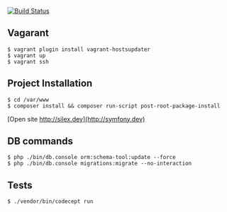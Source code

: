 [![Build Status](https://travis-ci.org/arduanov/silexTest.svg?branch=master)](https://travis-ci.org/arduanov/silexTest)

## Vagarant

    $ vagrant plugin install vagrant-hostsupdater
    $ vagrant up
    $ vagrant ssh

    
## Project Installation

    $ cd /var/www
    $ composer install && composer run-script post-root-package-install
    
[Open site http://silex.dev](http://symfony.dev)
	
## DB commands
	$ php ./bin/db.console orm:schema-tool:update --force
    $ php ./bin/db.console migrations:migrate --no-interaction

## Tests

    $ ./vendor/bin/codecept run